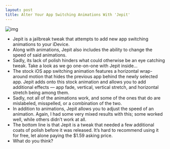 ```yaml
---
layout: post
title: Alter Your App Switching Animations With 'Jepit'
---
```

![img](http://media.idownloadblog.com/wp-content/uploads/2012/02/Jepit-Screenshot.jpg)
* Jepit is a jailbreak tweak that attempts to add new app switching animations to your iDevice.
* Along with animations, Jepit also includes the ability to change the speed of said animations.
* Sadly, its lack of polish hinders what could otherwise be an eye catching tweak. Take a look as we go one-on-one with Jepit inside…
* The stock iOS app switching animation features a horizontal wrap-around motion that hides the previous app behind the newly selected app. Jepit adds onto this stock animation and allows you to add additional effects — app fade, vertical, vertical stretch, and horizontal stretch being among them.
* Sadly, not all of the animations work, and some of the ones that do are mislabeled, misspelled, or a combination of the two.
* In addition to animations, Jepit allows you to adjust the speed of an animation. Again, I had some very mixed results with this; some worked well, while others didn’t work at all.
* The bottom line is that Jepit is a tweak that needed a few additional coats of polish before it was released. It’s hard to recommend using it for free, let alone paying the $1.59 asking price.
* What do you think?

